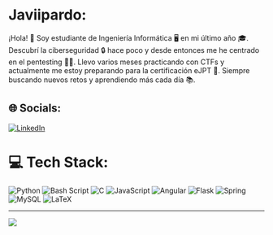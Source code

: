 # Javiipardo:
¡Hola! 👋
Soy estudiante de Ingeniería Informática 🖥️ en mi último año 🎓.
Descubrí la ciberseguridad 🔒 hace poco y desde entonces me he centrado en el pentesting 🕵️‍♂️.
Llevo varios meses practicando con CTFs y actualmente me estoy preparando para la certificación eJPT 🎯.
Siempre buscando nuevos retos y aprendiendo más cada día 📚.


## 🌐 Socials:
[![LinkedIn](https://img.shields.io/badge/LinkedIn-%230077B5.svg?logo=linkedin&logoColor=white)](https://linkedin.com/in/www.linkedin.com/in/javier-pardo-gonzalez-3b151a29a) 

# 💻 Tech Stack:
![Python](https://img.shields.io/badge/python-3670A0?style=for-the-badge&logo=python&logoColor=ffdd54)  ![Bash Script](https://img.shields.io/badge/bash_script-%23121011.svg?style=for-the-badge&logo=gnu-bash&logoColor=white) ![C](https://img.shields.io/badge/c-%2300599C.svg?style=for-the-badge&logo=c&logoColor=white) ![JavaScript](https://img.shields.io/badge/javascript-%23323330.svg?style=for-the-badge&logo=javascript&logoColor=%23F7DF1E) ![Angular](https://img.shields.io/badge/angular-%23DD0031.svg?style=for-the-badge&logo=angular&logoColor=white) ![Flask](https://img.shields.io/badge/flask-%23000.svg?style=for-the-badge&logo=flask&logoColor=white) ![Spring](https://img.shields.io/badge/spring-%236DB33F.svg?style=for-the-badge&logo=spring&logoColor=white) ![MySQL](https://img.shields.io/badge/mysql-4479A1.svg?style=for-the-badge&logo=mysql&logoColor=white) ![LaTeX](https://img.shields.io/badge/latex-%23008080.svg?style=for-the-badge&logo=latex&logoColor=white)

---
[![](https://visitcount.itsvg.in/api?id=javiipardo&icon=0&color=0)](https://visitcount.itsvg.in)

<!-- Proudly created with GPRM ( https://gprm.itsvg.in ) -->
